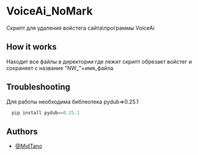# VoiceAi_NoMark
Скрипт для удаления войстега сайта\программы VoiceAi

## How it works
Находит все файлы в директории где лежит скрипт обрезает войстег и сохраняет с название "NW_"+имя_файла

## Troubleshooting

Для работы необходима библеотека pydub=>0.25.1

```python
  pip install pydub==0.25.1
```

## Authors

- [@MidTano](https://github.com/MidTano)
